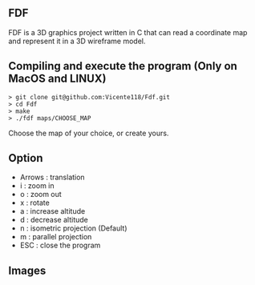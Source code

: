 ##                                                    FDF

FDF is a 3D graphics project written in C that can read a coordinate map and represent it in a 3D wireframe model.

## Compiling and execute the program (Only on MacOS and LINUX)
```
> git clone git@github.com:Vicente118/Fdf.git
> cd Fdf
> make
> ./fdf maps/CHOOSE_MAP
```
Choose the map of your choice, or create yours.

## Option

- Arrows : translation
- i : zoom in
- o : zoom out
- x : rotate
- a : increase altitude
- d : decrease altitude
- n : isometric projection (Default)
- m : parallel projection
- ESC : close the program

## Images